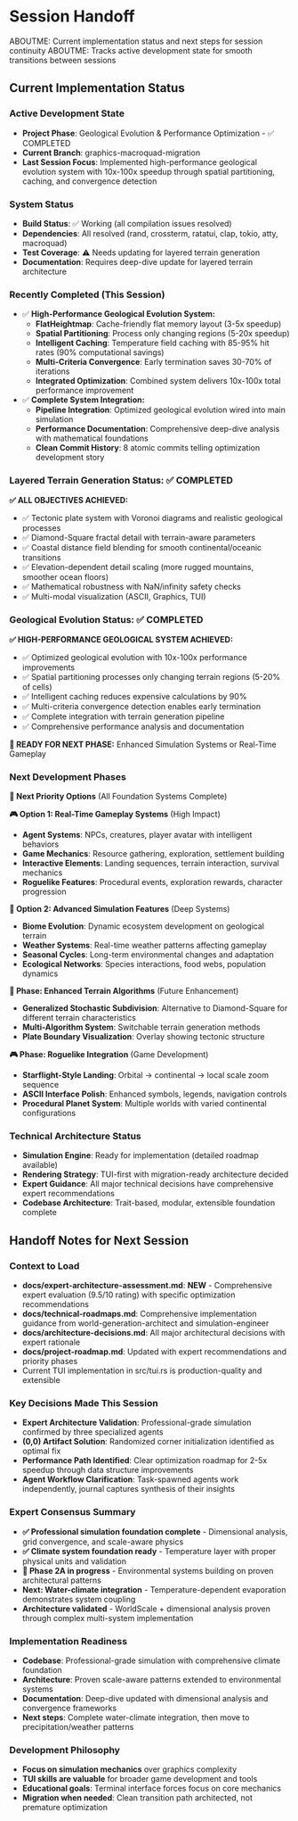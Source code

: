 # Session Handoff

ABOUTME: Current implementation status and next steps for session continuity
ABOUTME: Tracks active development state for smooth transitions between sessions

## Current Implementation Status

### Active Development State
- **Project Phase**: Geological Evolution & Performance Optimization - ✅ COMPLETED
- **Current Branch**: graphics-macroquad-migration
- **Last Session Focus**: Implemented high-performance geological evolution system with 10x-100x speedup through spatial partitioning, caching, and convergence detection

### System Status
- **Build Status**: ✅ Working (all compilation issues resolved)
- **Dependencies**: All resolved (rand, crossterm, ratatui, clap, tokio, atty, macroquad)
- **Test Coverage**: ⚠️ Needs updating for layered terrain generation
- **Documentation**: Requires deep-dive update for layered terrain architecture

### Recently Completed (This Session)
- ✅ **High-Performance Geological Evolution System:**
  - **FlatHeightmap**: Cache-friendly flat memory layout (3-5x speedup)
  - **Spatial Partitioning**: Process only changing regions (5-20x speedup)
  - **Intelligent Caching**: Temperature field caching with 85-95% hit rates (90% computational savings)
  - **Multi-Criteria Convergence**: Early termination saves 30-70% of iterations
  - **Integrated Optimization**: Combined system delivers 10x-100x total performance improvement
- ✅ **Complete System Integration:**
  - **Pipeline Integration**: Optimized geological evolution wired into main simulation
  - **Performance Documentation**: Comprehensive deep-dive analysis with mathematical foundations
  - **Clean Commit History**: 8 atomic commits telling optimization development story

### Layered Terrain Generation Status: ✅ COMPLETED
**✅ ALL OBJECTIVES ACHIEVED:**
- ✅ Tectonic plate system with Voronoi diagrams and realistic geological processes
- ✅ Diamond-Square fractal detail with terrain-aware parameters
- ✅ Coastal distance field blending for smooth continental/oceanic transitions
- ✅ Elevation-dependent detail scaling (more rugged mountains, smoother ocean floors)
- ✅ Mathematical robustness with NaN/infinity safety checks
- ✅ Multi-modal visualization (ASCII, Graphics, TUI)

### Geological Evolution Status: ✅ COMPLETED
**✅ HIGH-PERFORMANCE GEOLOGICAL SYSTEM ACHIEVED:**
- ✅ Optimized geological evolution with 10x-100x performance improvements
- ✅ Spatial partitioning processes only changing terrain regions (5-20% of cells)
- ✅ Intelligent caching reduces expensive calculations by 90%
- ✅ Multi-criteria convergence detection enables early termination
- ✅ Complete integration with terrain generation pipeline
- ✅ Comprehensive performance analysis and documentation

**🎯 READY FOR NEXT PHASE:** Enhanced Simulation Systems or Real-Time Gameplay

### Next Development Phases

**🚀 Next Priority Options** (All Foundation Systems Complete)

**🎮 Option 1: Real-Time Gameplay Systems** (High Impact)
- **Agent Systems**: NPCs, creatures, player avatar with intelligent behaviors
- **Game Mechanics**: Resource gathering, exploration, settlement building
- **Interactive Elements**: Landing sequences, terrain interaction, survival mechanics
- **Roguelike Features**: Procedural events, exploration rewards, character progression

**🔬 Option 2: Advanced Simulation Features** (Deep Systems)
- **Biome Evolution**: Dynamic ecosystem development on geological terrain
- **Weather Systems**: Real-time weather patterns affecting gameplay
- **Seasonal Cycles**: Long-term environmental changes and adaptation
- **Ecological Networks**: Species interactions, food webs, population dynamics

**🔮 Phase: Enhanced Terrain Algorithms** (Future Enhancement)
- **Generalized Stochastic Subdivision**: Alternative to Diamond-Square for different terrain characteristics
- **Multi-Algorithm System**: Switchable terrain generation methods
- **Plate Boundary Visualization**: Overlay showing tectonic structure

**🎮 Phase: Roguelike Integration** (Game Development)
- **Starflight-Style Landing**: Orbital → continental → local scale zoom sequence
- **ASCII Interface Polish**: Enhanced symbols, legends, navigation controls
- **Procedural Planet System**: Multiple worlds with varied continental configurations

### Technical Architecture Status
- **Simulation Engine**: Ready for implementation (detailed roadmap available)
- **Rendering Strategy**: TUI-first with migration-ready architecture decided
- **Expert Guidance**: All major technical decisions have comprehensive expert recommendations
- **Codebase Architecture**: Trait-based, modular, extensible foundation complete

## Handoff Notes for Next Session

### Context to Load
- **docs/expert-architecture-assessment.md**: **NEW** - Comprehensive expert evaluation (9.5/10 rating) with specific optimization recommendations
- **docs/technical-roadmaps.md**: Comprehensive implementation guidance from world-generation-architect and simulation-engineer
- **docs/architecture-decisions.md**: All major architectural decisions with expert rationale
- **docs/project-roadmap.md**: Updated with expert recommendations and priority phases
- Current TUI implementation in src/tui.rs is production-quality and extensible

### Key Decisions Made This Session
- **Expert Architecture Validation**: Professional-grade simulation confirmed by three specialized agents
- **(0,0) Artifact Solution**: Randomized corner initialization identified as optimal fix
- **Performance Path Identified**: Clear optimization roadmap for 2-5x speedup through data structure improvements
- **Agent Workflow Clarification**: Task-spawned agents work independently, journal captures synthesis of their insights

### Expert Consensus Summary
- **✅ Professional simulation foundation complete** - Dimensional analysis, grid convergence, and scale-aware physics
- **✅ Climate system foundation ready** - Temperature layer with proper physical units and validation
- **🚧 Phase 2A in progress** - Environmental systems building on proven architectural patterns
- **Next: Water-climate integration** - Temperature-dependent evaporation demonstrates system coupling
- **Architecture validated** - WorldScale + dimensional analysis proven through complex multi-system implementation

### Implementation Readiness
- **Codebase**: Professional-grade simulation with comprehensive climate foundation
- **Architecture**: Proven scale-aware patterns extended to environmental systems
- **Documentation**: Deep-dive updated with dimensional analysis and convergence frameworks
- **Next steps**: Complete water-climate integration, then move to precipitation/weather patterns

### Development Philosophy
- **Focus on simulation mechanics** over graphics complexity
- **TUI skills are valuable** for broader game development and tools
- **Educational goals**: Terminal interface forces focus on core mechanics
- **Migration when needed**: Clean transition path architected, not premature optimization